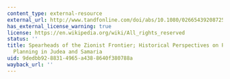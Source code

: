 ```yaml
---
content_type: external-resource
external_url: http://www.tandfonline.com/doi/abs/10.1080/02665439208725740#preview
has_external_license_warning: true
license: https://en.wikipedia.org/wiki/All_rights_reserved
status: ''
title: Spearheads of the Zionist Frontier; Historical Perspectives on Post-1967 Settlement
  Planning in Judea and Samaria
uid: 9dedbb92-8831-4965-a438-8640f380788a
wayback_url: ''
---
```

